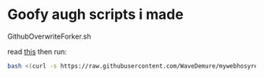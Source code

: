 # Goofy augh scripts i made

GithubOverwriteForker.sh

read [this](https://github.com/WaveDemure/mywebhosyrepo/blob/main/ext/gitforker.md) then run:

```bash
bash <(curl -s https://raw.githubusercontent.com/WaveDemure/mywebhosyrepo/main/scripts/gitforker/GithubOverwriteForker.sh)
```
